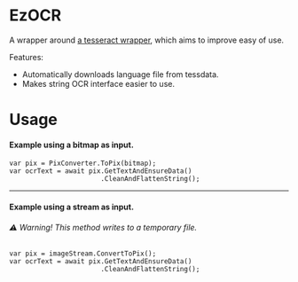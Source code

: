 # EzOCR
A wrapper around [a tesseract wrapper](https://github.com/charlesw/tesseract), which aims to improve easy of use.

Features:

* Automatically downloads language file from tessdata.
* Makes string OCR interface easier to use.

# Usage

#### Example using a bitmap as input.

```
var pix = PixConverter.ToPix(bitmap);
var ocrText = await pix.GetTextAndEnsureData()
                       .CleanAndFlattenString();
```

---

#### Example using a stream as input.

###### :warning: Warning! This method writes to a temporary file.

```
var pix = imageStream.ConvertToPix();
var ocrText = await pix.GetTextAndEnsureData()
                       .CleanAndFlattenString();
```
